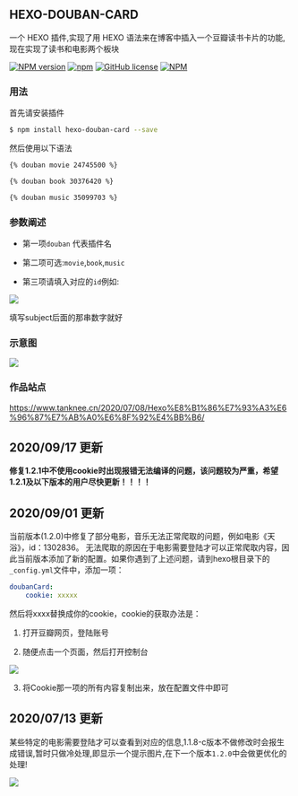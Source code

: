 ## HEXO-DOUBAN-CARD

一个 HEXO 插件,实现了用 HEXO 语法来在博客中插入一个豆瓣读书卡片的功能,现在实现了读书和电影两个板块

[![NPM version](https://badge.fury.io/js/hexo-douban-card.svg)](https://www.npmjs.com/package/hexo-douban-card)
[![npm](https://img.shields.io/npm/dt/hexo-douban-card.svg)](https://www.npmjs.com/package/hexo-douban-card)
[![GitHub license](https://img.shields.io/github/license/TankNee/hexo-douban-card.svg)](https://github.com/TankNee/hexo-douban-card/blob/master/LICENSE)
[![NPM](https://nodei.co/npm/hexo-douban-card.png)](https://nodei.co/npm/hexo-douban-card/)

### 用法

首先请安装插件

```bash
$ npm install hexo-douban-card --save
```

然后使用以下语法

```markdown
{% douban movie 24745500 %}

{% douban book 30376420 %}

{% douban music 35099703 %}
```

### 参数阐述

- 第一项`douban` 代表插件名

- 第二项可选:`movie`,`book`,`music`

- 第三项请填入对应的`id`例如:

![](https://img.tanknee.cn/blogpicbed/2020/07/2020070821522816eaefa.png)

填写subject后面的那串数字就好

### 示意图

![](https://img.tanknee.cn/blogpicbed/2020/07/20200708f878ac4cfa250.png)

### 作品站点

https://www.tanknee.cn/2020/07/08/Hexo%E8%B1%86%E7%93%A3%E6%96%87%E7%AB%A0%E6%8F%92%E4%BB%B6/

## 2020/09/17 更新

**修复1.2.1中不使用cookie时出现报错无法编译的问题，该问题较为严重，希望1.2.1及以下版本的用户尽快更新！！！！**

## 2020/09/01 更新

当前版本(1.2.0)中修复了部分电影，音乐无法正常爬取的问题，例如电影《天浴》，id：1302836。
无法爬取的原因在于电影需要登陆才可以正常爬取内容，因此当前版本添加了新的配置。如果你遇到了上述问题，请到hexo根目录下的`_config.yml`文件中，添加一项：

```yaml
doubanCard:
    cookie: xxxxx
```
然后将xxxx替换成你的cookie，cookie的获取办法是：

1. 打开豆瓣网页，登陆账号

2. 随便点击一个页面，然后打开控制台

![](https://img.tanknee.cn/img/20200901185319.png)

3. 将Cookie那一项的所有内容复制出来，放在配置文件中即可

## 2020/07/13 更新

某些特定的电影需要登陆才可以查看到对应的信息,1.1.8-c版本不做修改时会报生成错误,暂时只做冷处理,即显示一个提示图片,在下一个版本`1.2.0`中会做更优化的处理!

![](https://img.tanknee.cn/blogpicbed/2020/07/20200713875399cbbb527.png)